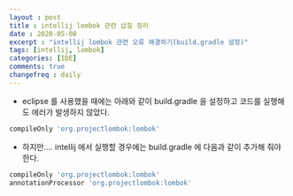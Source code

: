 ```yaml
---
layout : post
title : intellij lombok 관련 삽질 정리 
date : 2020-05-08
excerpt : "intellij lombok 관련 오류 해결하기(build.gradle 설정)"
tags: [intellij, lombok]
categories: [IDE]
comments: true
changefreq : daily
---
```


- eclipse 를 사용했을 때에는 아래와 같이 build.gradle 을 설정하고 코드를 실행해도 에러가 발생하지 않았다. 
~~~ gradle
compileOnly 'org.projectlombok:lombok' 
~~~
- 하지만.... intellij 에서 실행할 경우에는 build.gradle 에 다음과 같이 추가해 줘야한다. 
~~~ gradle 
compileOnly 'org.projectlombok:lombok'
annotationProcessor 'org.projectlombok:lombok'
~~~
